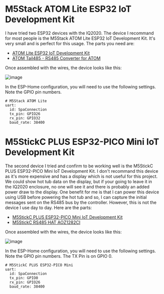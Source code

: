 # M5Stack ATOM Lite ESP32 IoT Development Kit

I have tried two ESP32 devices with the IQ2020. The device I recommand for most people is the M5Stack ATOM Lite ESP32 IoT Development Kit. It's very small and is perfect for this usage. The parts you need are:

- [ATOM Lite ESP32 IoT Development Kit](https://shop.m5stack.com/products/atom-lite-esp32-development-kit)
- [ATOM Tail485 - RS485 Converter for ATOM](https://shop.m5stack.com/products/atom-tail485)

Once assembled with the wires, the device looks like this:

![image](https://github.com/Ylianst/ESP-IQ2020/assets/1319013/07834e9c-5ef3-4304-add4-3f378a2ccf0a)

In the ESP-Home configuration, you will need to use the following settings. Note the GPIO pin numbers.

```
# M5Stack ATOM Lite
uart:
  id: SpaConnection
  tx_pin: GPIO26
  rx_pin: GPIO32
  baud_rate: 38400
```

# M5StickC PLUS ESP32-PICO Mini IoT Development Kit

The second device I tried and confirm to be working well is the M5StickC PLUS ESP32-PICO Mini IoT Development Kit. I don't recommand this device as it's more expensive and has a display which is not useful for this project. We could show hot tub data on the display, but if your going to leave it in the IQ2020 enclosure, no one will see it and there is probably an added power draw to the display. One benefit for me is that I can power this device using USB before powering the hot tub and so, I can capture the initial messages sent on the RS485 bus by the controller. However, this is not the device I use day to day. Here are the parts:

- [M5StickC PLUS ESP32-PICO Mini IoT Development Kit](https://shop.m5stack.com/products/m5stickc-plus-esp32-pico-mini-iot-development-kit)
- [M5StickC RS485 HAT AOZ1282CI](https://shop.m5stack.com/products/m5stickc-rs485-hat-aoz1282ci)

Once assembled with the wires, the device looks like this:

![image](https://github.com/Ylianst/ESP-IQ2020/assets/1319013/f02fd62a-e8ac-497d-a5d7-e9208d35bb3d)

In the ESP-Home configuration, you will need to use the following settings. Note the GPIO pin numbers. The TX Pin is on GPIO 0.

```
# M5StickC PLUS ESP32-PICO Mini
uart:
  id: SpaConnection
  tx_pin: GPIO0
  rx_pin: GPIO26
  baud_rate: 38400
```
